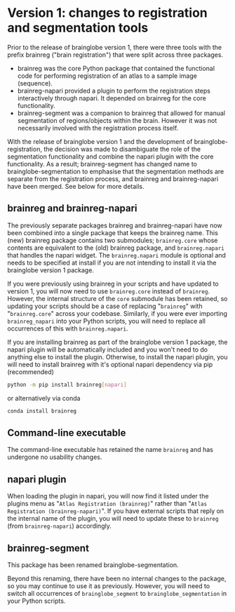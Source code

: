# Version 1: changes to registration and segmentation tools

Prior to the release of brainglobe version 1, there were three tools with the prefix brainreg ("brain registration") that were split across three packages.

- brainreg was the core Python package that contained the functional code for performing registration of an atlas to a sample image (sequence).
- brainreg-napari provided a plugin to perform the registration steps interactively through napari. It depended on brainreg for the core functionality.
- brainreg-segment was a companion to brainreg that allowed for manual segmentation of regions/objects within the brain. However it was not necessarily involved with the registration process itself.

With the release of brainglobe version 1 and the development of brainglobe-registration, the decision was made to disambiguate the role of the segmentation functionality and combine the napari plugin with the core functionality.
As a result; brainreg-segment has changed name to brainglobe-segmentation to emphasise that the segmentation methods are separate from the registration process, and brainreg and brainreg-napari have been merged.
See below for more details.

## brainreg and brainreg-napari

The previously separate packages brainreg and brainreg-napari have now been combined into a single package that keeps the brainreg name.
This (new) brainreg package contains two submodules; `brainreg.core` whose contents are equivalent to the (old) brainreg package, and `brainreg.napari` that handles the napari widget.
The `brainreg.napari` module is optional and needs to be specified at install if you are not intending to install it via the brainglobe version 1 package.

If you were previously using brainreg in your scripts and have updated to version 1, you will now need to use `brainreg.core` instead of `brainreg`.
However, the internal structure of the `core` submodule has been retained, so updating your scripts should be a case of replacing "`brainreg`" with "`brainreg.core`" across your codebase.
Similarly, if you were ever importing `brainreg_napari` into your Python scripts, you will need to replace all occurrences of this with `brainreg.napari`.

If you are installing brainreg as part of the brainglobe version 1 package, the napari plugin will be automatically included and you won't need to do anything else to install the plugin.
Otherwise, to install the napari plugin, you will need to install brainreg with it's optional napari dependency via pip (recommended)

```bash
python -m pip install brainreg[napari]
```

or alternatively via conda

```bash
conda install brainreg
```

## Command-line executable

The command-line executable has retained the name `brainreg` and has undergone no usability changes.

## napari plugin

When loading the plugin in napari, you will now find it listed under the plugins menu as "`Atlas Registration (brainreg)`" rather than "`Atlas Registration (brainreg-napari)`".
If you have external scripts that reply on the internal name of the plugin, you will need to update these to `brainreg` (from `brainreg-napari`) accordingly.

## brainreg-segment

This package has been renamed brainglobe-segmentation.

Beyond this renaming, there have been no internal changes to the package, so you may continue to use it as previously.
However, you will need to switch all occurrences of `brainglobe_segment` to `brainglobe_segmentation` in your Python scripts.
